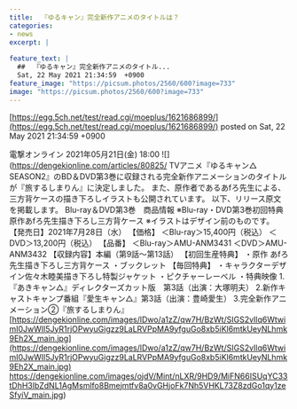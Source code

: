 ```yaml
---
title:  『ゆるキャン』完全新作アニメのタイトルは？  
categories:
- news
excerpt: |
  
feature_text: |
  ##  『ゆるキャン』完全新作アニメのタイトル...
  Sat, 22 May 2021 21:34:59  +0900
feature_image: "https://picsum.photos/2560/600?image=733"
image: "https://picsum.photos/2560/600?image=733"
---
```


[https://egg.5ch.net/test/read.cgi/moeplus/1621686899/](https://egg.5ch.net/test/read.cgi/moeplus/1621686899/)
posted on Sat, 22 May 2021 21:34:59  +0900

<!--more-->

電撃オンライン 2021年05月21日(金) 18:00 ![](https://dengekionline.com/articles/80825/ TVアニメ『ゆるキャン△ SEASON2』のBD＆DVD第3巻に収録される完全新作アニメーションのタイトルが『旅するしまりん』に決定しました。 また、原作者であるあfろ先生による、三方背ケースの描き下ろしイラストも公開されています。 以下、リリース原文を掲載します。 Blu-ray＆DVD第3巻　商品情報 ※Blu-ray・DVD第3巻初回特典　原作あfろ先生描き下ろし三方背ケース ※イラストはデザイン前のものです。 【発売日】2021年7月28日（水） 【価格】 ＜Blu-ray＞15,400円（税込） ＜DVD＞13,200円（税込） 【品番】 ＜Blu-ray＞AMU-ANM3431 ＜DVD＞AMU-ANM3432 【収録内容】本編（第9話〜第13話） 【初回生産特典】 ・原作 あfろ先生描き下ろし三方背ケース ・ブックレット 【毎回特典】 ・キャラクターデザイン佐々木睦美描き下ろし特製ジャケット ・ピクチャーレーベル ・特典映像 1.『あきキャン△』ディレクターズカット版　第3話（出演：大塚明夫） 2.新作キャストキャンプ番組『愛生キャン△』第3話（出演：豊崎愛生） 3.完全新作アニメーション②『旅するしまりん』 [https://dengekionline.com/images/lDwo/a1zZ/qw7H/BzWt/SIGS2vIlq6WtwimI0JwWIl5JyR1rjOPwyuGigzz9LaLRVPpMA9yfguGo8xb5iKl6mtkUeyNLhmk9Eh2X_main.jpg](https://dengekionline.com/images/lDwo/a1zZ/qw7H/BzWt/SIGS2vIlq6WtwimI0JwWIl5JyR1rjOPwyuGigzz9LaLRVPpMA9yfguGo8xb5iKl6mtkUeyNLhmk9Eh2X_main.jpg) https://dengekionline.com/images/ojdV/Mint/nLXR/9HD9/MiFN66ISUqYC33tDhH3lbZdNL1AgMsmlfo8Bmejmtfv8a0vGHjoFk7Nh5VHKL73Z8zdGo1qy1zeSfyiV_main.jpg)
